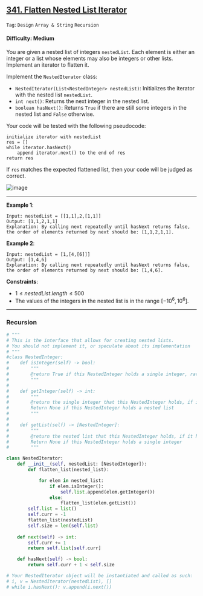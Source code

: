 ## [341. Flatten Nested List Iterator](https://leetcode.com/problems/flatten-nested-list-iterator)

```Tag```: ```Design``` ```Array & String``` ```Recursion```

#### Difficulty: Medium

You are given a nested list of integers ```nestedList```. Each element is either an integer or a list whose elements may also be integers or other lists. Implement an iterator to flatten it.

Implement the ```NestedIterator``` class:

- ```NestedIterator(List<NestedInteger> nestedList)```: Initializes the iterator with the nested list ```nestedList```.
- ```int next()```: Returns the next integer in the nested list.
- ```boolean hasNext()```: Returns ```True``` if there are still some integers in the nested list and ```False``` otherwise.

Your code will be tested with the following pseudocode:

```
initialize iterator with nestedList
res = []
while iterator.hasNext()
    append iterator.next() to the end of res
return res
```

If ```res``` matches the expected flattened list, then your code will be judged as correct.

![image](https://github.com/quananhle/Python/assets/35042430/04580604-1aac-40ad-951d-28de1d2cf607)

---

__Example 1__:
```
Input: nestedList = [[1,1],2,[1,1]]
Output: [1,1,2,1,1]
Explanation: By calling next repeatedly until hasNext returns false, the order of elements returned by next should be: [1,1,2,1,1].
```

__Example 2__:
```
Input: nestedList = [1,[4,[6]]]
Output: [1,4,6]
Explanation: By calling next repeatedly until hasNext returns false, the order of elements returned by next should be: [1,4,6].
```

__Constraints__:

- $1 \le nestedList.length \le 500$
- The values of the integers in the nested list is in the range $[-10^6, 10^6]$.

---

### Recursion

```Python
# """
# This is the interface that allows for creating nested lists.
# You should not implement it, or speculate about its implementation
# """
#class NestedInteger:
#    def isInteger(self) -> bool:
#        """
#        @return True if this NestedInteger holds a single integer, rather than a nested list.
#        """
#
#    def getInteger(self) -> int:
#        """
#        @return the single integer that this NestedInteger holds, if it holds a single integer
#        Return None if this NestedInteger holds a nested list
#        """
#
#    def getList(self) -> [NestedInteger]:
#        """
#        @return the nested list that this NestedInteger holds, if it holds a nested list
#        Return None if this NestedInteger holds a single integer
#        """

class NestedIterator:
    def __init__(self, nestedList: [NestedInteger]):
        def flatten_list(nested_list):

            for elem in nested_list:
                if elem.isInteger():
                    self.list.append(elem.getInteger())
                else:
                    flatten_list(elem.getList())
        self.list = list()
        self.curr = -1
        flatten_list(nestedList)
        self.size = len(self.list)
    
    def next(self) -> int:
        self.curr += 1
        return self.list[self.curr]

    def hasNext(self) -> bool:
        return self.curr + 1 < self.size

# Your NestedIterator object will be instantiated and called as such:
# i, v = NestedIterator(nestedList), []
# while i.hasNext(): v.append(i.next())
```
